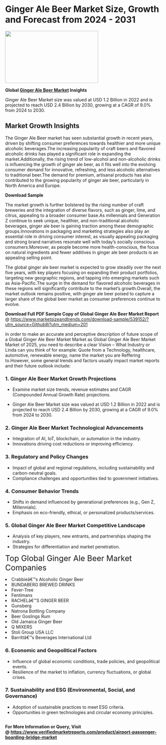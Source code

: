 <H1>Ginger Ale Beer Market Size, Growth and Forecast from 2024 - 2031</H1><img class="aligncenter size-medium wp-image-584254" src="https://thirdeyenews.in/wp-content/uploads/2024/09/Global-Market-Research-300x168.jpeg" alt="" width="300" height="168" /><p><strong>Global&nbsp;<a href="https://www.marketsizeandtrends.com/download-sample/539152/?utm_source=Github8j?utm_medium=201">Ginger Ale Beer Market</a> Insights</strong></p><p>Ginger Ale Beer Market size was valued at USD 1.2 Billion in 2022 and is projected to reach USD 2.4 Billion by 2030, growing at a CAGR of 9.0% from 2024 to 2030.</p><p><h2>Market Growth Insights</h2> <p>The Ginger Ale Beer market has seen substantial growth in recent years, driven by shifting consumer preferences towards healthier and more unique alcoholic beverages.The increasing popularity of craft beers and flavored alcoholic drinks has played a significant role in expanding the market.Additionally, the rising trend of low-alcohol and non-alcoholic drinks is influencing the growth of ginger ale beer, as it fits well into the evolving consumer demand for innovative, refreshing, and less alcoholic alternatives to traditional beer.The demand for premium, artisanal products has also contributed to the growing popularity of ginger ale beer, particularly in North America and Europe.</p> <p><strong>Download Sample</strong></p> <p>The market growth is further bolstered by the rising number of craft breweries and the integration of diverse flavors, such as ginger, lime, and citrus, appealing to a broader consumer base.As millennials and Generation Z continue to seek unique, healthier, and non-traditional alcoholic beverages, ginger ale beer is gaining traction among these demographic groups.Innovations in packaging and marketing strategies also play an essential role in driving consumer interest, as visually appealing packaging and strong brand narratives resonate well with today’s socially conscious consumers.Moreover, as people become more health-conscious, the focus on natural ingredients and fewer additives in ginger ale beer products is an appealing selling point.</p> <p>The global ginger ale beer market is expected to grow steadily over the next five years, with key players focusing on expanding their product portfolios, targeting new geographic regions, and tapping into emerging markets such as Asia-Pacific.The surge in the demand for flavored alcoholic beverages in these regions will significantly contribute to the market’s growth.Overall, the market outlook remains positive, with ginger ale beer poised to capture a larger share of the global beer market as consumer preferences continue to evolve.</p> <p><span class=""><strong>Download Full PDF Sample Copy of Global Ginger Ale Beer Market Report</strong> @ <a href="https://www.marketsizeandtrends.com/download-sample/539152/?utm_source=Github8j?utm_medium=201" target="_blank">https://www.marketsizeandtrends.com/download-sample/539152/?utm_source=Github8j?utm_medium=201</a></span></p><p>In order to make an accurate and perceptive description of future scope of a Global&nbsp;Ginger Ale Beer Market Market as Global&nbsp;Ginger Ale Beer Market Market of 2025, you need to describe a clear Vision &ndash; What Industry or Linda can you think of for example: Quote from a Technology, healthcare, automotive, renewable energy, name the market you are Reffering to.However, some general trends and factors usually impact market reports and their future outlook include:</p><h3>1.&nbsp;<strong>Ginger Ale Beer Market Growth Projections</strong></h3><ul><li>Examine market size trends, revenue estimates and CAGR (Compounded Annual Growth Rate) projections.</li><li><p>Ginger Ale Beer Market size was valued at USD 1.2 Billion in 2022 and is projected to reach USD 2.4 Billion by 2030, growing at a CAGR of 9.0% from 2024 to 2030.</p></li></ul><h3>2.&nbsp;<strong>Ginger Ale Beer Market Technological Advancements</strong></h3><ul><li>Integration of AI, IoT, blockchain, or automation in the industry.</li><li>Innovations driving cost reductions or improving efficiency.</li></ul><h3>3.&nbsp;<strong>Regulatory and Policy Changes</strong></h3><ul><li>Impact of global and regional regulations, including sustainability and carbon-neutral goals.</li><li>Compliance challenges and opportunities tied to government initiatives.</li></ul><h3>4.&nbsp;<strong>Consumer Behavior Trends</strong></h3><ul><li>Shifts in demand influenced by generational preferences (e.g., Gen Z, Millennials).</li><li>Emphasis on eco-friendly, ethical, or personalized products/services.</li></ul><h3>5.&nbsp;<strong>Global Ginger Ale Beer Market Competitive Landscape</strong></h3><ul><li>Analysis of key players, new entrants, and partnerships shaping the industry.</li><li>Strategies for differentiation and market penetration.</li></ul><p data-pm-slice="1 1 []"><span style="color: inherit; font-family: inherit; font-size: 25px;">Top Global Ginger Ale Beer Market Companies</span></p><div class="" data-test-id=""><p><li>Crabbieâ€™s Alcoholic Ginger Beer</li><li> BUNDABERG BREWED DRINKS</li><li> Fever-Tree</li><li> Fentimans</li><li> RACHELâ€™S GINGER BEER</li><li> Gunsberg</li><li> Natrona Bottling Company</li><li> Beer Goslings Rum</li><li> Old Jamaica Ginger Beer</li><li> Q MIXERS</li><li> Stoli Group USA LLC</li><li> Barrittâ€™s Beverages International Ltd</li></p></div><h3>6.&nbsp;<strong>Economic and Geopolitical Factors</strong></h3><ul><li>Influence of global economic conditions, trade policies, and geopolitical events.</li><li>Resilience of the market to inflation, currency fluctuations, or global crises.</li></ul><h3>7.&nbsp;<strong>Sustainability and ESG (Environmental, Social, and Governance)</strong></h3><ul><li>Adoption of sustainable practices to meet ESG criteria.</li><li>Opportunities in green technologies and circular economy principles.</li></ul><h2><strong style="font-size: 14px;">For More Information or Query, Visit @&nbsp;</strong><a style="background-color: #ffffff; font-size: 14px;" href="https://www.marketsizeandtrends.com/report/ginger-ale-beer-market/" target="_blank">https://www.verifiedmarketreports.com/product/airport-passenger-boarding-bridge-market</a></h2>